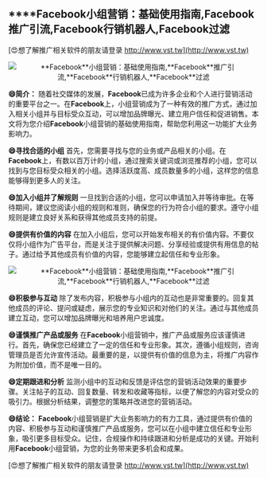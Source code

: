 ## ****Facebook**小组营销：基础使用指南,**Facebook**推广引流,**Facebook**行销机器人,**Facebook**过滤**

[😍想了解推广相关软件的朋友请登录 http://www.vst.tw](http://www.vst.tw)

 <center><img src="https://vst.tw/MP4/tuiguang/png/6.png" alt="**Facebook**小组营销：基础使用指南,**Facebook**推广引流,**Facebook**行销机器人,**Facebook**过滤"></center>

**😄简介：**
随着社交媒体的发展，**Facebook**已成为许多企业和个人进行营销活动的重要平台之一。在**Facebook**上，小组营销成为了一种有效的推广方式，通过加入相关小组并与目标受众互动，可以增加品牌曝光、建立用户信任和促进销售。本文将为您介绍**Facebook**小组营销的基础使用指南，帮助您利用这一功能扩大业务影响力。

**😄寻找合适的小组**
首先，您需要寻找与您的业务或产品相关的小组。在**Facebook**上，有数以百万计的小组，通过搜索关键词或浏览推荐的小组，您可以找到与您目标受众相关的小组。选择活跃度高、成员数量多的小组，这样您的信息能够得到更多人的关注。

**😄加入小组并了解规则**
一旦找到合适的小组，您可以申请加入并等待审批。在等待期间，建议您阅读小组的规则和准则，确保您的行为符合小组的要求。遵守小组规则是建立良好关系和获得其他成员支持的前提。

**😄提供有价值的内容**
在加入小组后，您可以开始发布相关的有价值内容。不要仅仅将小组作为广告平台，而是关注于提供解决问题、分享经验或提供有用信息的帖子。通过给予其他成员有价值的内容，您能够建立起信任和专业形象。

 <center><img src="https://vst.tw/MP4/tuiguang/png/3.png" alt="**Facebook**小组营销：基础使用指南,**Facebook**推广引流,**Facebook**行销机器人,**Facebook**过滤"></center>

**😄积极参与互动**
除了发布内容，积极参与小组内的互动也是非常重要的。回复其他成员的评论、提问或疑虑，展示您的专业知识和对他们的关注。通过与其他成员建立互动，您可以增加品牌曝光和培养用户忠诚度。

**😄谨慎推广产品或服务**
在**Facebook**小组营销中，推广产品或服务应该谨慎进行。首先，确保您已经建立了一定的信任和专业形象。其次，遵循小组规则，咨询管理员是否允许宣传活动。最重要的是，以提供有价值的信息为主，将推广内容作为附加价值，而不是唯一目的。

**😄定期跟进和分析**
监测小组中的互动和反馈是评估您的营销活动效果的重要步骤。关注帖子的互动、回复数量、转发和收藏等指标，以便了解您的内容对受众的吸引力。根据分析结果，调整您的策略并改进您的营销活动。

**😄结论：**
**Facebook**小组营销是扩大业务影响力的有力工具，通过提供有价值的内容、积极参与互动和谨慎推广产品或服务，您可以在小组中建立信任和专业形象，吸引更多目标受众。记住，合规操作和持续跟进和分析是成功的关键。开始利用**Facebook**小组营销，为您的业务带来更多机会和成果。

[😍想了解推广相关软件的朋友请登录 http://www.vst.tw](http://www.vst.tw)



